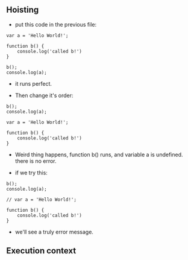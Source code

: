 ## Hoisting

- put this code in the previous file:

```
var a = 'Hello World!';

function b() {
    console.log('called b!')
}

b();
console.log(a);
```
  - it runs perfect.

- Then change it's order:

```
b();
console.log(a);

var a = 'Hello World!';

function b() {
    console.log('called b!')
}

```
  - Weird thing happens,
  function b() runs, and variable a is undefined.
  there is no error.
  
- if we try this:
```
b();
console.log(a);

// var a = 'Hello World!';

function b() {
    console.log('called b!')
}

```
  - we'll see a truly error message.
  
## Execution context 


















